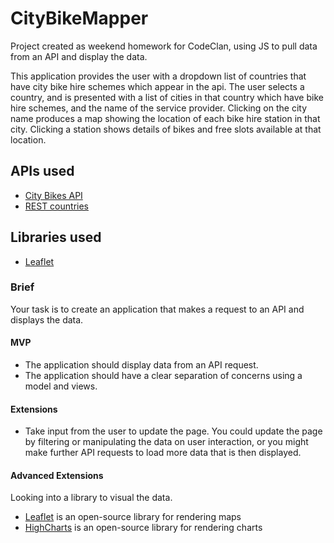 # CityBikeMapper

Project created as weekend homework for CodeClan, using JS to pull data from an API and display the data.

This application provides the user with a dropdown list of countries that have city bike hire schemes which appear in the api.
The user selects a country, and is presented with a list of cities in that country which have bike hire schemes, and the name of the service provider. 
Clicking on the city name produces a map showing the location of each bike hire station in that city. 
Clicking a station shows details of bikes and free slots available at that location. 

## APIs used
* [City Bikes API](http://api.citybik.es/) 
* [REST countries](https://restcountries.eu/)

## Libraries used
* [Leaflet](https://leafletjs.com/)

### Brief

Your task is to create an application that makes a request to an API and displays the data.

#### MVP

- The application should display data from an API request.
- The application should have a clear separation of concerns using a model and views.

#### Extensions

- Take input from the user to update the page. You could update the page by filtering or manipulating the data on user interaction, or you might make further API requests to load more data that is then displayed.

#### Advanced Extensions

Looking into a library to visual the data.

- [Leaflet](https://leafletjs.com/) is an open-source library for rendering maps
- [HighCharts](https://www.highcharts.com/) is an open-source library for rendering charts
